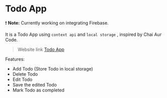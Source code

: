 # Todo App

:exclamation: **Note:** Currently working on integrating Firebase.

It is a Todo App using `context api` and `local storage` , inspired by Chai Aur Code.

> Website link [Todo App](https://puspak29.github.io/todo_app/)

Features:

- Add Todo (Store Todo in local storage)
- Delete Todo
- Edit Todo
- Save the edited Todo
- Mark Todo as completed